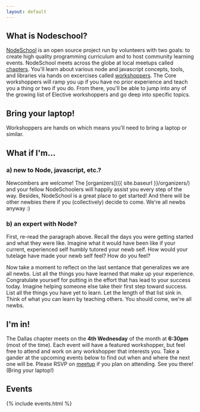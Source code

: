 ```yaml
---
layout: default
---
```


## What is Nodeschool?

<a target="_blank" href="http://nodeschool.io/">NodeSchool</a> is an
open source project run by volunteers with two goals: to create high
quality programming curriculum and to host community learning events.
NodeSchool meets across the globe at local meetups called
<a target="_blank" href="http://nodeschool.io/chapters.html">chapters</a>.
You'll learn about various node and javascript concepts, tools, and
libraries via hands on excercises called
<a target="_blank" href="http://nodeschool.io/#workshoppers">workshoppers</a>.
The Core workshoppers will ramp you up if you have no prior experience
and teach you a thing or two if you do. From there, you'll be able to
jump into any of the growing list of Elective workshoppers and go deep
into specific topics.

## Bring your laptop!

Workshoppers are hands on which means you'll need to bring a laptop or
similar.

## What if I'm...

### a) new to Node, javascript, etc.?

Newcombers are welcome! The [organizers]({{ site.baseurl }}/organizers/)
and your fellow NodeSchoolers will happily assist you every step of the
way. Besides, NodeSchool is a great place to get started! And there will
be other newbies there if you (collectively) decide to come. We're all
newbs anyway :)

### b) an expert with Node?

First, re-read the paragraph above. Recall the days you were getting started
and what they were like. Imagine what it would have been like if your
current, experienced self humbly tutored your newb self. How would your
tutelage have made your newb self feel? How do you feel?

Now take a moment to reflect on the last sentance that generalizes we are all
newbs. List all the things you have learned that make up your experience.
Congratulate yourself for putting in the effort that has lead to your success
today. Imagine helping someone else take their first step toward success.
List all the things you have yet to learn. Let the length of that list sink
in. Think of what you can learn by teaching others. You should come, we're
all newbs.

## I'm in!

The Dallas chapter meets on the __4th Wednesday__ of the month at
__6:30pm__ (most of the time). Each event will have a featured
workshopper, but feel free to attend and work on any workshopper that
interests you. Take a gander at the upcoming events below to find out
when and where the next one will be. Please RSVP on
<a target="_blank" href="{{ site.data.urls.meetup }}">meetup</a> if you
plan on attending. See you there! (Bring your laptop!)

## Events

{% include events.html %}
